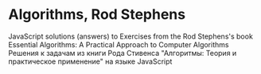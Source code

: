 # Algorithms, Rod Stephens
JavaScript solutions (answers) to Exercises from the Rod Stephens's book Essential Algorithms: A Practical Approach to Computer Algorithms 
Решения к задачам из книги Рода Стивенса "Алгоритмы: Теория и практическое применение" на языке JavaScript 
